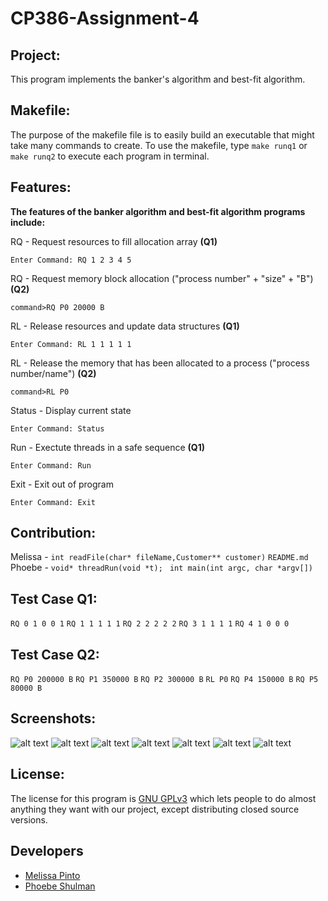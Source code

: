 # CP386-Assignment-4

## Project:
This program implements the banker's algorithm and best-fit algorithm. 

## Makefile:
The purpose of the makefile file is to easily build an executable that might take many commands to create. To use the makefile, type `make runq1` or `make runq2` to execute each program in terminal.

## Features:
**The features of the banker algorithm and best-fit algorithm programs include:**

RQ - Request resources to fill allocation array **(Q1)**
```
Enter Command: RQ 1 2 3 4 5
```
RQ - Request memory block allocation ("process number" + "size" + "B") **(Q2)**
```
command>RQ P0 20000 B
```
RL - Release resources and update data structures **(Q1)**
```
Enter Command: RL 1 1 1 1 1
```
RL - Release the memory that has been allocated to a process ("process number/name") **(Q2)**
```
command>RL P0
```
Status - Display current state
```
Enter Command: Status
```
Run - Exectute threads in a safe sequence **(Q1)**
```
Enter Command: Run
```
Exit - Exit out of program
```
Enter Command: Exit
```

## Contribution:
Melissa - 
`int readFile(char* fileName,Customer** customer)`
`README.md`
Phoebe - 
`void* threadRun(void *t); `
`int main(int argc, char *argv[]) `

## Test Case Q1:
`RQ 0 1 0 0 1`
`RQ 1 1 1 1 1`
`RQ 2 2 2 2 2`
`RQ 3 1 1 1 1`
`RQ 4 1 0 0 0`

## Test Case Q2:
`RQ P0 200000 B`
`RQ P1 350000 B`
`RQ P2 300000 B`
`RL P0`
`RQ P4 150000 B`
`RQ P5 80000 B`

## Screenshots:
![alt text](https://github.com/meli1022/CP386-Assignment-4/blob/main/RQ%2CStatus%2CRL%2Cinvalid%2Cexit_part1.png)
![alt text](https://github.com/meli1022/CP386-Assignment-4/blob/main/RQ%2CStatus%2CRL%2Cinvalid%2Cexit_part2.png)
![alt text](https://github.com/meli1022/CP386-Assignment-4/blob/main/example_input_part1.png)
![alt text](https://github.com/meli1022/CP386-Assignment-4/blob/main/example_input_part2.png)
![alt text](https://github.com/meli1022/CP386-Assignment-4/blob/main/example_input_part3.png)
![alt text](https://github.com/meli1022/CP386-Assignment-4/blob/main/q2_out_part1.png)
![alt text](https://github.com/meli1022/CP386-Assignment-4/blob/main/q2_out_part2.png)

## License:
The license for this program is [GNU GPLv3](https://choosealicense.com/licenses/gpl-3.0) which lets people to do almost anything they want with our project, except distributing closed source versions.

## Developers
- [Melissa Pinto](https://github.com/meli1022)
- [Phoebe Shulman](https://github.com/Phoebe-S-9)



